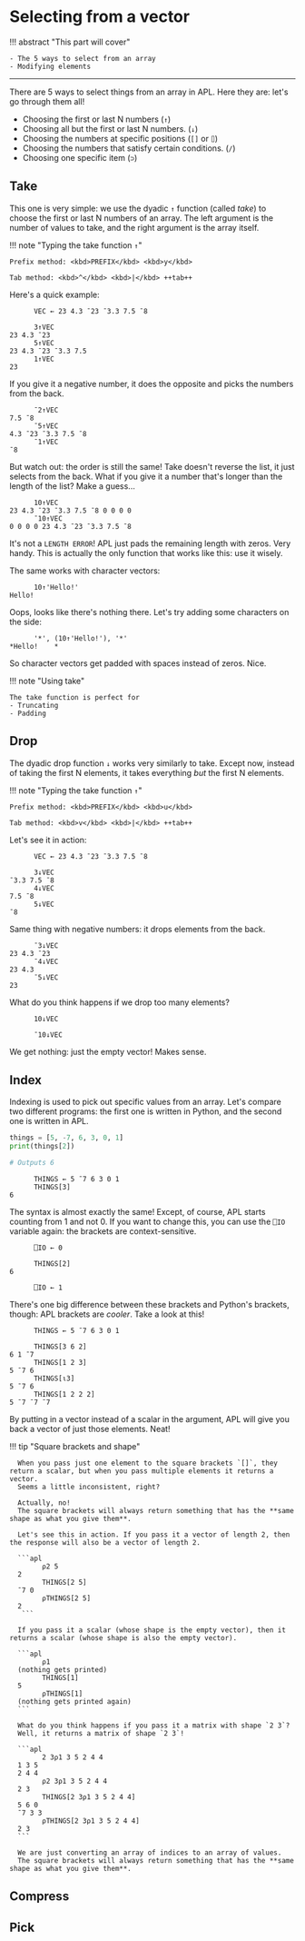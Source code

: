 # Selecting from a vector

!!! abstract "This part will cover"

    - The 5 ways to select from an array
    - Modifying elements

---

There are 5 ways to select things from an array in APL.
Here they are: let's go through them all!

- Choosing the first or last N numbers (`↑`)
- Choosing all but the first or last N numbers. (`↓`)
- Choosing the numbers at specific positions (`[]` or `⌷`)
- Choosing the numbers that satisfy certain conditions. (`/`)
- Choosing one specific item (`⊃`)

## Take

This one is very simple: we use the dyadic `↑` function (called *take*) to choose the first or last N numbers of an array.
The left argument is the number of values to take, and the right argument is the array itself.

!!! note "Typing the take function `↑`"

    Prefix method: <kbd>PREFIX</kbd> <kbd>y</kbd>

    Tab method: <kbd>^</kbd> <kbd>|</kbd> ++tab++

Here's a quick example:

```apl
      VEC ← 23 4.3 ¯23 ¯3.3 7.5 ¯8

      3↑VEC
23 4.3 ¯23
      5↑VEC
23 4.3 ¯23 ¯3.3 7.5
      1↑VEC
23
```

If you give it a negative number, it does the opposite and picks the numbers from the back.

```apl
      ¯2↑VEC
7.5 ¯8
      ¯5↑VEC
4.3 ¯23 ¯3.3 7.5 ¯8
      ¯1↑VEC
¯8
```

But watch out: the order is still the same! Take doesn't reverse the list, it just selects from the back.
What if you give it a number that's longer than the length of the list? Make a guess...

```apl
      10↑VEC
23 4.3 ¯23 ¯3.3 7.5 ¯8 0 0 0 0
      ¯10↑VEC
0 0 0 0 23 4.3 ¯23 ¯3.3 7.5 ¯8
```

It's not a `LENGTH ERROR`!
APL just pads the remaining length with zeros. Very handy.
This is actually the only function that works like this: use it wisely.

The same works with character vectors:

```apl
      10↑'Hello!'
Hello!    
```

Oops, looks like there's nothing there. Let's try adding some characters on the side:

```
      '*', (10↑'Hello!'), '*'
*Hello!    *
```

So character vectors get padded with spaces instead of zeros. Nice.

!!! note "Using take"

    The take function is perfect for
    - Truncating
    - Padding

## Drop

The dyadic drop function `↓` works very similarly to take.
Except now, instead of taking the first N elements, it takes everything *but* the first N elements.

!!! note "Typing the take function `↑`"

    Prefix method: <kbd>PREFIX</kbd> <kbd>u</kbd>

    Tab method: <kbd>v</kbd> <kbd>|</kbd> ++tab++

Let's see it in action:

```apl
      VEC ← 23 4.3 ¯23 ¯3.3 7.5 ¯8

      3↓VEC
¯3.3 7.5 ¯8
      4↓VEC
7.5 ¯8
      5↓VEC
¯8
```

Same thing with negative numbers: it drops elements from the back.

```apl
      ¯3↓VEC
23 4.3 ¯23
      ¯4↓VEC
23 4.3
      ¯5↓VEC
23
```

What do you think happens if we drop too many elements?

```apl
      10↓VEC

      ¯10↓VEC

```

We get nothing: just the empty vector! Makes sense.

## Index

Indexing is used to pick out specific values from an array.
Let's compare two different programs: the first one is written in Python, and the second one is written in APL.

```py
things = [5, -7, 6, 3, 0, 1]
print(things[2])

# Outputs 6
```

```apl
      THINGS ← 5 ¯7 6 3 0 1
      THINGS[3]
6
```

The syntax is almost exactly the same!
Except, of course, APL starts counting from 1 and not 0.
If you want to change this, you can use the `⎕IO` variable again: the brackets are context-sensitive.

```apl
      ⎕IO ← 0

      THINGS[2]
6

      ⎕IO ← 1
```

There's one big difference between these brackets and Python's brackets, though: APL brackets are _cooler_.
Take a look at this!

```apl
      THINGS ← 5 ¯7 6 3 0 1

      THINGS[3 6 2]
6 1 ¯7
      THINGS[1 2 3]
5 ¯7 6
      THINGS[⍳3]
5 ¯7 6
      THINGS[1 2 2 2]
5 ¯7 ¯7 ¯7
```

By putting in a vector instead of a scalar in the argument, APL will give you back a vector of just those elements. Neat!

!!! tip "Square brackets and shape"

      When you pass just one element to the square brackets `[]`, they return a scalar, but when you pass multiple elements it returns a vector.
      Seems a little inconsistent, right?

      Actually, no!
      The square brackets will always return something that has the **same shape as what you give them**.
      
      Let's see this in action. If you pass it a vector of length 2, then the response will also be a vector of length 2.

      ```apl
            ⍴2 5
      2
            THINGS[2 5]
      ¯7 0
            ⍴THINGS[2 5]
      2
       ```

      If you pass it a scalar (whose shape is the empty vector), then it returns a scalar (whose shape is also the empty vector).

      ```apl
            ⍴1
      (nothing gets printed)
            THINGS[1]
      5
            ⍴THINGS[1]
      (nothing gets printed again)            
      ```

      What do you think happens if you pass it a matrix with shape `2 3`?
      Well, it returns a matrix of shape `2 3`!

      ```apl
            2 3⍴1 3 5 2 4 4
      1 3 5
      2 4 4
            ⍴2 3⍴1 3 5 2 4 4
      2 3
            THINGS[2 3⍴1 3 5 2 4 4]
      5 6 0
      ¯7 3 3
            ⍴THINGS[2 3⍴1 3 5 2 4 4]
      2 3
      ```

      We are just converting an array of indices to an array of values.
      The square brackets will always return something that has the **same shape as what you give them**.




## Compress



## Pick


